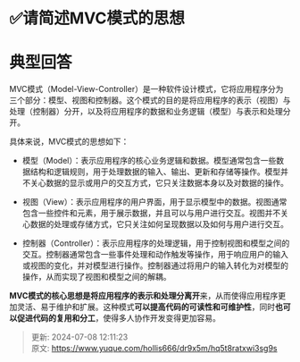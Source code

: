 # ✅请简述MVC模式的思想

# 典型回答


MVC模式（Model-View-Controller）是一种软件设计模式，它将应用程序分为三个部分：模型、视图和控制器。这个模式的目的是将应用程序的表示（视图）与处理（控制器）分开，以及将应用程序的数据和业务逻辑（模型）与表示和处理分开。



具体来说，MVC模式的思想如下：

+ 模型（Model）：表示应用程序的核心业务逻辑和数据。模型通常包含一些数据结构和逻辑规则，用于处理数据的输入、输出、更新和存储等操作。模型并不关心数据的显示或用户的交互方式，它只关注数据本身以及对数据的操作。



+ 视图（View）：表示应用程序的用户界面，用于显示模型中的数据。视图通常包含一些控件和元素，用于展示数据，并且可以与用户进行交互。视图并不关心数据的处理或存储方式，它只关注如何呈现数据以及如何与用户进行交互。



+ 控制器（Controller）：表示应用程序的处理逻辑，用于控制视图和模型之间的交互。控制器通常包含一些事件处理和动作触发等操作，用于响应用户的输入或视图的变化，并对模型进行操作。控制器通过将用户的输入转化为对模型的操作，从而实现了视图和模型之间的解耦。



**MVC模式的核心思想是将应用程序的表示和处理分离开**来，从而使得应用程序更加灵活、易于维护和扩展。这种模式**可以提高代码的可读性和可维护性**，同时**也可以促进代码的复用和分工**，使得多人协作开发变得更加容易。



> 更新: 2024-07-08 12:11:23  
> 原文: <https://www.yuque.com/hollis666/dr9x5m/hq5t8ratxwi3sg9s>